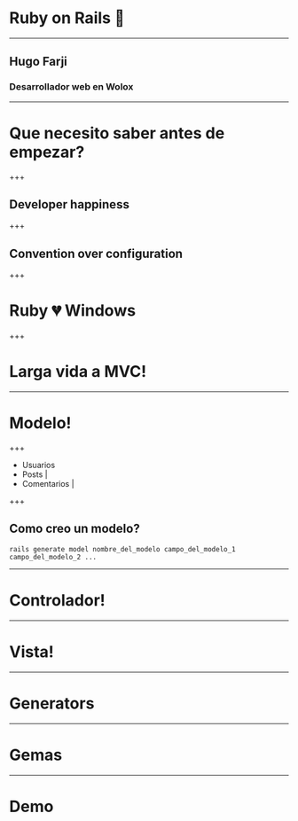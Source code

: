 # Ruby on Rails 💎
---
## Hugo Farji
### Desarrollador web en Wolox
---
# Que necesito saber antes de empezar?
+++
## Developer happiness

+++

## Convention over configuration

+++

# Ruby 💔 Windows

+++

# Larga vida a MVC!

---
# Modelo!

+++

- Usuarios
- Posts |
- Comentarios |

+++
## Como creo un modelo?
```
rails generate model nombre_del_modelo campo_del_modelo_1 campo_del_modelo_2 ...
```
---
# Controlador!
---
# Vista!
---
# Generators
---
# Gemas
---
# Demo
